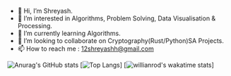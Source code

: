 - 👋 Hi, I’m Shreyash.
- 👀 I’m interested in Algorithms, Problem Solving, Data Visualisation & Processing.
- 🌱 I’m currently learning Algorithms.
- 💞️ I’m looking to collaborate on Cryptography(Rust/Python)SA Projects.
- 📫 How to reach me : 12shreyashh@gmail.com


![Anurag's GitHub stats](https://github-readme-stats.vercel.app/api?username=DrCybernotix&show_icons=true&theme=synthwave)
[![Top Langs](https://github-readme-stats.vercel.app/api/top-langs/?username=DrCybernotix&layout=compact)]
[![willianrod's wakatime stats](https://github-readme-stats.vercel.app/api/wakatime?username=DrCybernotix)]

<!---
DrCybernotix/DrCybernotix is a ✨ special ✨ repository because its `README.md` (this file) appears on your GitHub profile.
You can click the Preview link to take a look at your changes.
--->
